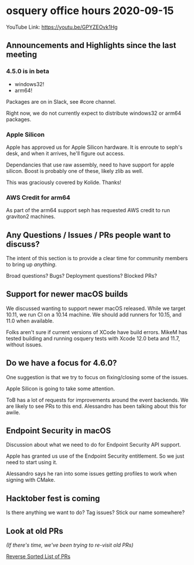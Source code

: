 # osquery office hours 2020-09-15

YouTube Link: https://youtu.be/GPYZEOvk1Hg

## Announcements and Highlights since the last meeting

### 4.5.0 is in beta

* windows32!
* arm64!

Packages are on in Slack, see #core channel.

Right now, we do not currently expect to distribute windows32 or arm64
packages.

### Apple Silicon

Apple has approved us for Apple Silicon hardware. It is enroute to
seph's desk, and when it arrives, he'll figure out access.

Dependancies that use raw assembly, need to have support for apple
silicon. Boost is probably one of these, likely zlib as well.

This was graciously covered by Kolide. Thanks!

### AWS Credit for arm64

As part of the arm64 support seph has requested AWS credit to run
graviton2 machines.

## Any Questions / Issues / PRs people want to discuss?

The intent of this section is to provide a clear time for community
members to bring up _anything_.

Broad questions? Bugs? Deployment questions? Blocked PRs?

## Support for newer macOS builds

We discussed wanting to support newer macOS released. While we target
10.11, we run CI on a 10.14 machine. We should add runners for 10.15,
and 11.0 when available.

Folks aren't sure if current versions of XCode have build
errors. MikeM has tested building and running osquery tests with Xcode
12.0 beta and 11.7, without issues.

## Do we have a focus for 4.6.0?

One suggestion is that we try to focus on fixing/closing some of the
issues.

Apple Silicon is going to take some attention.

ToB has a lot of requests for improvements around the event
backends. We are likely to see PRs to this end. Alessandro has been
talking about this for awile.

## Endpoint Security in macOS

Discussion about what we need to do for Endpoint Security API support.

Apple has granted us use of the Endpoint Security entitlement. So we
just need to start using it.

Alessandro says he ran into some issues getting profiles to work when
signing with CMake.

## Hacktober fest is coming

Is there anything we want to do? Tag issues? Stick our name somewhere?

## Look at old PRs

_(If there's time, we've been trying to re-visit old PRs)_

[Reverse Sorted List of PRs](https://github.com/osquery/osquery/pulls?q=is%3Apr+is%3Aopen+sort%3Acreated-asc)
